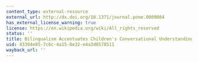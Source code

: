 ```yaml
---
content_type: external-resource
external_url: http://dx.doi.org/10.1371/journal.pone.0009004
has_external_license_warning: true
license: https://en.wikipedia.org/wiki/All_rights_reserved
status: ''
title: Bilingualism Accentuates Children's Conversational Understanding
uid: 43394e85-7c6c-4a15-8e32-e4a3d8578511
wayback_url: ''
---
```

